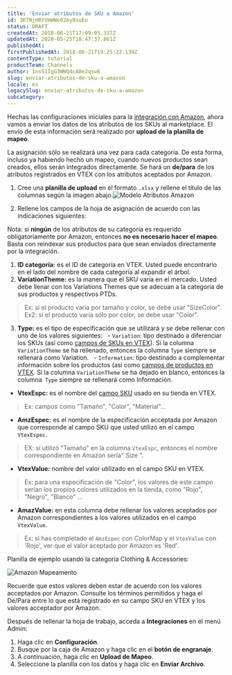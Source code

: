 ```yaml
---
title: 'Enviar atributos de SKU a Amazon'
id: 3KTNjHRtVmWWe02my8suEo
status: DRAFT
createdAt: 2018-06-21T17:09:05.337Z
updatedAt: 2020-05-25T18:47:37.861Z
publishedAt: 
firstPublishedAt: 2018-06-21T19:25:22.139Z
contentType: tutorial
productTeam: Channels
author: 1nsS1IgG3WWQ4cA8e2qsw6
slug: enviar-atributos-de-sku-a-amazon
locale: es
legacySlug: enviar-atributos-de-sku-a-amazon
subcategory: 
---
```


Hechas las configuraciones iniciales para la [integración con Amazon](/es/tutorial/integrar-con-amazon), ahora vamos a enviar los datos de los atributos de los SKUs al marketplace. El envío de esta información será realizado por __upload de la planilla de mapeo__.

La asignación sólo se realizará una vez para cada categoría. De esta forma, incluso ya habiendo hecho un mapeo, cuando nuevos productos sean creados, ellos serán integrados directamente. Se hará un __de/para__ de los atributos registrados en VTEX con los atributos aceptados por Amazon.

1. Cree una __planilla de upload__ en el formato `.xlsx` y rellene el título de las columnas según la imagen abajo.![Modelo Atributos Amazon](//images.ctfassets.net/alneenqid6w5/1oqAPItLPaMc8gYICU6oWa/7d54955d0c179a2fbcb036e62ede9dc3/Modelo_Atributos_Amazon.png)

2. Rellene los campos de la hoja de asignación de acuerdo con las indicaciones siguientes:

<div class="alert alert-danger">
Nota: si <strong>ningún</strong> de los atributos de su categoría es requerido obligatoriamente por Amazon, entonces <strong>no es necesario hacer el mapeo</strong>. Basta con reindexar sus productos para que sean enviados directamente por la integración.
</div>

1. __ID categoría:__ es el ID de categoría en VTEX. Usted puede encontrarlo en el lado del nombre de cada categoría al expandir el árbol.
2. __VariationTheme:__ es la manera que el SKU varía en el mercado. Usted debe llenar con los Variations Themes que se adecuan a la categoría de sus productos y respectivos PTDs.
> Ex: si el producto varía por tamaño y color, se debe usar "SizeColor".
> Ex2: si el producto varía sólo por color, se debe usar "Color".
3. __Type:__ es el tipo de especificación que se utilizará y se debe rellenar con uno de los valores siguientes:
  - `Variation`: tipo destinado a diferenciar los SKUs (así como [campos de SKUs en VTEX](/es/tutorial/criando-campo-de-sku)). Si la columna `VariationTheme` se ha rellenado, entonces la columna `Type` siempre se rellenará como Variation.
  - `Information`: tipo destinado a complementar información sobre los productos (así como [campos de productos en VTEX](/es/tutorial/criando-um-campo-de-produto). Si la columna `VariationTheme` se ha dejado en blanco, entonces la columna` Type` siempre se rellenará como Información.
- __VtexEspc:__ es el nombre del [campo SKU](/es/tutorial/criando-campo-de-sku) usado en su tienda en VTEX.
> Ex: campos como "Tamaño", "Color", "Material"...
- __AmzEspec:__ es el nombre de la especificación acceptada por Amazon que corresponde al campo SKU que usted utilizó en el campo `VtexEspec`. 
> EX: si utilizó "Tamaño" en la columna `VtexEspc`, entonces el nombre correspondiente en Amazon sería" Size ".
- __VtexValue:__ nombre del valor utilizado en el campo SKU en VTEX.
> Ex: para una especificación de "Color", los valores de este campo serían los propios colores utilizados en la tienda, como "Rojo", "Negro", "Blanco" ...
- __AmazValue:__ en esta columna debe rellenar los valores aceptados por Amazon correspondientes a los valores utilizados en el campo `VtexValue`. 
> Ex: si has completado el `AmzEspec` con ColorMap y el `VtexValue` con 'Rojo', ver que el valor aceptado por Amazon es 'Red'.

Planilla de ejemplo usando la categoría Clothing & Accessories:

![Amazon Mapeamento ](//images.ctfassets.net/alneenqid6w5/5p6RrFb0T6my86cCOmW0c8/a5e93f7732929c9d9ea4cc0dd855b9a1/Amazon_Mapeamento.png)

<div class="alert alert-danger">
Recuerde que estos valores deben estar de acuerdo con los valores acceptados por Amazon. Consulte los términos permitidos y haga el De/Para entre lo que está registrado en su campo SKU en VTEX y los valores acceptador por Amazon.
</div>

Después de rellenar la hoja de trabajo, acceda a __Integraciones__ en el menú Admin:

1. Haga clic en __Configuración__.
2. Busque por la caja de Amazon y haga clic en el __botón de engranaje__.
3. A continuación, haga clic en __Upload de Mapeo__.
4. Seleccione la planilla con los datos y haga clic en __Enviar Archivo__.
